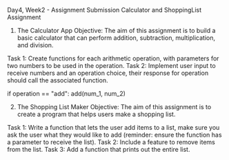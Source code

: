 Day4, Week2 - Assignment Submission
Calculator and ShoppingList Assignment

1. The Calculator App
Objective: The aim of this assignment is to build a basic calculator that can perform addition, subtraction, multiplication, and division.

Task 1: Create functions for each arithmetic operation, with parameters for two numbers to be used in the operation. 
Task 2: Implement user input to receive numbers and an operation choice, their response for operation should call the associated function.

if operation == "add":
    add(num_1, num_2)

2. The Shopping List Maker
Objective: The aim of this assignment is to create a program that helps users make a shopping list.

Task 1: Write a function that lets the user add items to a list, make sure you ask the user what they would like to add (reminder: ensure the function has a parameter to receive the list). 
Task 2: Include a feature to remove items from the list. Task 3: Add a function that prints out the entire list.
